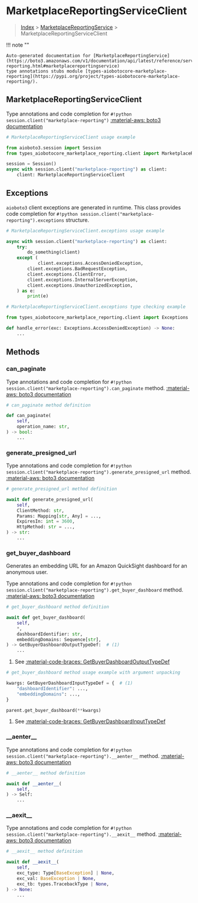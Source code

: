# MarketplaceReportingServiceClient

> [Index](../README.md) > [MarketplaceReportingService](./README.md) > MarketplaceReportingServiceClient

!!! note ""

    Auto-generated documentation for [MarketplaceReportingService](https://boto3.amazonaws.com/v1/documentation/api/latest/reference/services/marketplace-reporting.html#marketplacereportingservice)
    type annotations stubs module [types-aiobotocore-marketplace-reporting](https://pypi.org/project/types-aiobotocore-marketplace-reporting/).

## MarketplaceReportingServiceClient

Type annotations and code completion for `#!python session.client("marketplace-reporting")`
[:material-aws: boto3 documentation](https://boto3.amazonaws.com/v1/documentation/api/latest/reference/services/marketplace-reporting.html#MarketplaceReportingService.Client)

```python
# MarketplaceReportingServiceClient usage example

from aioboto3.session import Session
from types_aiobotocore_marketplace_reporting.client import MarketplaceReportingServiceClient

session = Session()
async with session.client("marketplace-reporting") as client:
    client: MarketplaceReportingServiceClient
```

## Exceptions


`aioboto3` client exceptions are generated in runtime.
This class provides code completion for `#!python session.client("marketplace-reporting").exceptions` structure.

```python
# MarketplaceReportingServiceClient.exceptions usage example

async with session.client("marketplace-reporting") as client:
    try:
        do_something(client)
    except (
            client.exceptions.AccessDeniedException,
        client.exceptions.BadRequestException,
        client.exceptions.ClientError,
        client.exceptions.InternalServerException,
        client.exceptions.UnauthorizedException,
    ) as e:
        print(e)
```

```python
# MarketplaceReportingServiceClient.exceptions type checking example

from types_aiobotocore_marketplace_reporting.client import Exceptions

def handle_error(exc: Exceptions.AccessDeniedException) -> None:
    ...
```


## Methods


### can\_paginate



Type annotations and code completion for `#!python session.client("marketplace-reporting").can_paginate` method.
[:material-aws: boto3 documentation](https://boto3.amazonaws.com/v1/documentation/api/latest/reference/services/marketplace-reporting.html#MarketplaceReportingService.Client)

```python
# can_paginate method definition

def can_paginate(
    self,
    operation_name: str,
) -> bool:
    ...
```


### generate\_presigned\_url



Type annotations and code completion for `#!python session.client("marketplace-reporting").generate_presigned_url` method.
[:material-aws: boto3 documentation](https://boto3.amazonaws.com/v1/documentation/api/latest/reference/services/marketplace-reporting.html#MarketplaceReportingService.Client)

```python
# generate_presigned_url method definition

await def generate_presigned_url(
    self,
    ClientMethod: str,
    Params: Mapping[str, Any] = ...,
    ExpiresIn: int = 3600,
    HttpMethod: str = ...,
) -> str:
    ...
```


### get\_buyer\_dashboard

Generates an embedding URL for an Amazon QuickSight dashboard for an anonymous
user.

Type annotations and code completion for `#!python session.client("marketplace-reporting").get_buyer_dashboard` method.
[:material-aws: boto3 documentation](https://boto3.amazonaws.com/v1/documentation/api/latest/reference/services/marketplace-reporting.html#MarketplaceReportingService.Client)

```python
# get_buyer_dashboard method definition

await def get_buyer_dashboard(
    self,
    *,
    dashboardIdentifier: str,
    embeddingDomains: Sequence[str],
) -> GetBuyerDashboardOutputTypeDef:  # (1)
    ...
```

1. See [:material-code-braces: GetBuyerDashboardOutputTypeDef](./type_defs.md#getbuyerdashboardoutputtypedef)


```python
# get_buyer_dashboard method usage example with argument unpacking

kwargs: GetBuyerDashboardInputTypeDef = {  # (1)
    "dashboardIdentifier": ...,
    "embeddingDomains": ...,
}

parent.get_buyer_dashboard(**kwargs)
```

1. See [:material-code-braces: GetBuyerDashboardInputTypeDef](./type_defs.md#getbuyerdashboardinputtypedef)

### \_\_aenter\_\_



Type annotations and code completion for `#!python session.client("marketplace-reporting").__aenter__` method.
[:material-aws: boto3 documentation](https://boto3.amazonaws.com/v1/documentation/api/latest/reference/services/marketplace-reporting.html#MarketplaceReportingService.Client)

```python
# __aenter__ method definition

await def __aenter__(
    self,
) -> Self:
    ...
```


### \_\_aexit\_\_



Type annotations and code completion for `#!python session.client("marketplace-reporting").__aexit__` method.
[:material-aws: boto3 documentation](https://boto3.amazonaws.com/v1/documentation/api/latest/reference/services/marketplace-reporting.html#MarketplaceReportingService.Client)

```python
# __aexit__ method definition

await def __aexit__(
    self,
    exc_type: Type[BaseException] | None,
    exc_val: BaseException | None,
    exc_tb: types.TracebackType | None,
) -> None:
    ...
```





